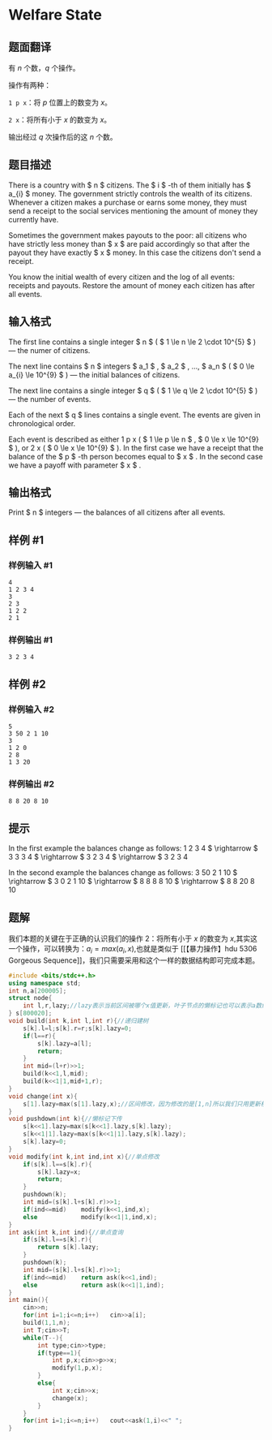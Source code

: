 # Welfare State

## 题面翻译

有 $n$ 个数，$q$ 个操作。 

操作有两种：

``1 p x``：将 $p$ 位置上的数变为 $x$。  

``2 x``：将所有小于 $x$ 的数变为 $x$。

输出经过 $q$ 次操作后的这 $n$ 个数。

## 题目描述

There is a country with $ n $ citizens. The $ i $ -th of them initially has $ a_{i} $ money. The government strictly controls the wealth of its citizens. Whenever a citizen makes a purchase or earns some money, they must send a receipt to the social services mentioning the amount of money they currently have.

Sometimes the government makes payouts to the poor: all citizens who have strictly less money than $ x $ are paid accordingly so that after the payout they have exactly $ x $ money. In this case the citizens don't send a receipt.

You know the initial wealth of every citizen and the log of all events: receipts and payouts. Restore the amount of money each citizen has after all events.

## 输入格式

The first line contains a single integer $ n $ ( $ 1 \le n \le 2 \cdot 10^{5} $ ) — the numer of citizens.

The next line contains $ n $ integers $ a_1 $ , $ a_2 $ , ..., $ a_n $ ( $ 0 \le a_{i} \le 10^{9} $ ) — the initial balances of citizens.

The next line contains a single integer $ q $ ( $ 1 \le q \le 2 \cdot 10^{5} $ ) — the number of events.

Each of the next $ q $ lines contains a single event. The events are given in chronological order.

Each event is described as either 1 p x ( $ 1 \le p \le n $ , $ 0 \le x \le 10^{9} $ ), or 2 x ( $ 0 \le x \le 10^{9} $ ). In the first case we have a receipt that the balance of the $ p $ -th person becomes equal to $ x $ . In the second case we have a payoff with parameter $ x $ .

## 输出格式

Print $ n $ integers — the balances of all citizens after all events.

## 样例 #1

### 样例输入 #1

```
4
1 2 3 4
3
2 3
1 2 2
2 1
```

### 样例输出 #1

```
3 2 3 4
```

## 样例 #2

### 样例输入 #2

```
5
3 50 2 1 10
3
1 2 0
2 8
1 3 20
```

### 样例输出 #2

```
8 8 20 8 10
```

## 提示

In the first example the balances change as follows: 1 2 3 4 $ \rightarrow $ 3 3 3 4 $ \rightarrow $ 3 2 3 4 $ \rightarrow $ 3 2 3 4

In the second example the balances change as follows: 3 50 2 1 10 $ \rightarrow $ 3 0 2 1 10 $ \rightarrow $ 8 8 8 8 10 $ \rightarrow $ 8 8 20 8 10


## 题解
我们本题的关键在于正确的认识我们的操作 2：将所有小于 $x$ 的数变为 $x$,其实这一个操作，可以转换为：$a_{i}=max(a_{i},x)$,也就是类似于 [[【暴力操作】hdu 5306 Gorgeous Sequence]]，我们只需要采用和这个一样的数据结构即可完成本题。

```cpp
#include <bits/stdc++.h>
using namespace std;
int n,a[200005];
struct node{
	int l,r,lazy;//lazy表示当前区间被哪个x值更新，叶子节点的懒标记也可以表示a数组的值
} s[800020];
void build(int k,int l,int r){//递归建树
	s[k].l=l;s[k].r=r;s[k].lazy=0;
	if(l==r){
		s[k].lazy=a[l];
		return;
	}
	int mid=(l+r)>>1;
	build(k<<1,l,mid);
	build(k<<1|1,mid+1,r);
}
void change(int x){
	s[1].lazy=max(s[1].lazy,x);//区间修改，因为修改的是[1,n]所以我们只用更新根节点的懒标记
}
void pushdown(int k){//懒标记下传
	s[k<<1].lazy=max(s[k<<1].lazy,s[k].lazy);
	s[k<<1|1].lazy=max(s[k<<1|1].lazy,s[k].lazy);
	s[k].lazy=0;
}
void modify(int k,int ind,int x){//单点修改
	if(s[k].l==s[k].r){
		s[k].lazy=x;
		return;
	}
	pushdown(k);
	int mid=(s[k].l+s[k].r)>>1;
	if(ind<=mid)	modify(k<<1,ind,x);
	else			modify(k<<1|1,ind,x);
}
int ask(int k,int ind){//单点查询
	if(s[k].l==s[k].r){
		return s[k].lazy;
	}
	pushdown(k);
	int mid=(s[k].l+s[k].r)>>1;
	if(ind<=mid)	return ask(k<<1,ind);
	else			return ask(k<<1|1,ind);
}
int main(){
	cin>>n;
	for(int i=1;i<=n;i++)	cin>>a[i];
	build(1,1,n);
	int T;cin>>T;
	while(T--){
		int type;cin>>type;
		if(type==1){
			int p,x;cin>>p>>x;
			modify(1,p,x);
		}
		else{
			int x;cin>>x;
			change(x);
		}
	}
	for(int i=1;i<=n;i++)	cout<<ask(1,i)<<" ";
}
```